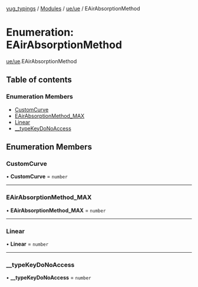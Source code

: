 [yug_typings](../README.md) / [Modules](../modules.md) / [ue/ue](../modules/ue_ue.md) / EAirAbsorptionMethod

# Enumeration: EAirAbsorptionMethod

[ue/ue](../modules/ue_ue.md).EAirAbsorptionMethod

## Table of contents

### Enumeration Members

- [CustomCurve](ue_ue.EAirAbsorptionMethod.md#customcurve)
- [EAirAbsorptionMethod\_MAX](ue_ue.EAirAbsorptionMethod.md#eairabsorptionmethod_max)
- [Linear](ue_ue.EAirAbsorptionMethod.md#linear)
- [\_\_typeKeyDoNoAccess](ue_ue.EAirAbsorptionMethod.md#__typekeydonoaccess)

## Enumeration Members

### CustomCurve

• **CustomCurve** = `number`

___

### EAirAbsorptionMethod\_MAX

• **EAirAbsorptionMethod\_MAX** = `number`

___

### Linear

• **Linear** = `number`

___

### \_\_typeKeyDoNoAccess

• **\_\_typeKeyDoNoAccess** = `number`
